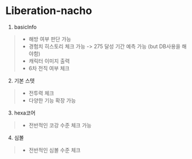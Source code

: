 # Liberation-nacho

1. basicInfo
> - 해방 여부 판단 가능
> - 경험치 히스토리 체크 가능 -> 275 달성 기간 예측 가능 (but DB사용을 해야함)
> - 캐릭터 이미지 출력
> - 6차 전직 여부 체크

2. 기본 스텟
> - 전투력 체크
> - 다양한 기능 확장 가능

3. hexa코어
> - 전반적인 코강 수준 체크 가능

4. 심볼
> - 전반적인 심볼 수준 체크